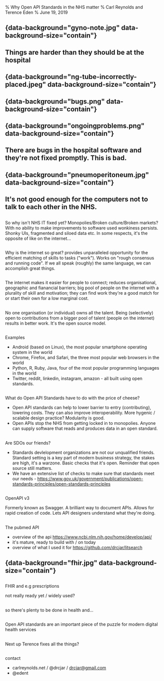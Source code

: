 % Why Open API Standards in the NHS matter
% Carl Reynolds and Terence Eden
% June 19, 2019

## {data-background="gyno-note.jpg" data-background-size="contain"} 

## Things are harder than they should be at the hospital

## {data-background="ng-tube-incorrectly-placed.jpeg" data-background-size="contain"}  

## {data-background="bugs.png" data-background-size="contain"}  

## {data-background="ongoingproblems.png" data-background-size="contain"}

## There are bugs in the hospital software and they're not fixed promptly. This is bad.

## {data-background="pneumoperitoneum.jpg" data-background-size="contain"}  

## It's not good enough for the computers not to talk to each other in the NHS.

##

So why isn't NHS IT fixed yet? Monopolies/Broken culture/Broken markets? With no ability to make improvements to software used wonkiness persists. Shonky UIs, fragmented and siloed data etc. In some respects, it's the opposite of like on the internet...

##

Why is the internet so great? provides unparalleled opportunity for the efficient matching of skills to tasks ("work"). Works on "rough consensus and running code". If we all speak (roughly) the same language, we can accomplish great things.

## 

The internet makes it easier for people to connect; reduces organisational, geographic and fianancial barriers; big pool of people on the internet with a plurality of skill and motivation; they can find work they're a good match for or start their own for a low marginal cost.

## 

No one organisation (or individual) owns all the talent. Being (selectively) open to contributions from a bigger pool of talent (people on the internet) results in better work. It's the open source model. 

## 

Examples

- Android (based on Linux), the most popular smartphone operating system in the world
- Chrome, Firefox, and Safari, the three most popular web browsers in the world
- Python, R, Ruby, Java, four of the most popular programming languages in the world
- Twitter, reddit, linkedin, instagram, amazon - all built using open standards.

## 

What do Open API Standards have to do with the price of cheese?

- Open API standards can help to lower barrier to entry (contributing), lowering costs. They can also improve interoperability. More hygenic / scalable design practice? Modularity is good.
- Open APIs stop the NHS from getting locked in to monopolies. Anyone can supply software that reads and produces data in an open standard.

## 

Are SDOs our friends?

- Standards devlelopment organizations are not our unqualified friends. Standard setting is a key part of modern business strategy, the stakes are high, it's a warzone. Basic checks that it's open. Reminder that open source still matters. 
- We have an extensive list of checks to make sure that standards meet our needs - https://www.gov.uk/government/publications/open-standards-principles/open-standards-principles

## 

OpenAPI v3

Formerly known as Swagger. A brilliant way to document APIs. Allows for rapid creation of code. Lets API designers understand what they're doing.

## 

The pubmed API

- overview of the api
https://www.ncbi.nlm.nih.gov/home/develop/api/
- it's mature, ready to build with / on today
- overview of what I used it for
https://github.com/drcjar/litsearch

## {data-background="fhir.jpg" data-background-size="contain"}  

##

FHIR and e.g prescriptions

not really ready yet / widely used? 

## 

so there's plenty to be done in health and...

## 

Open API standards are an important piece of the puzzle for modern digital health services

## 

Next up Terence fixes all the things?

## 

contact

- carlreynolds.net / @drcjar / drcjar@gmail.com 
- @edent 

